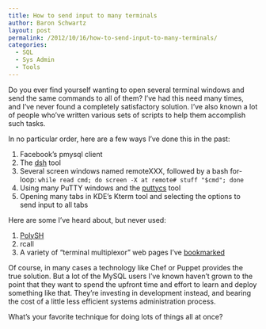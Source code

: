 ```yaml
---
title: How to send input to many terminals
author: Baron Schwartz
layout: post
permalink: /2012/10/16/how-to-send-input-to-many-terminals/
categories:
  - SQL
  - Sys Admin
  - Tools
---
```

Do you ever find yourself wanting to open several terminal windows and send the same commands to all of them? I&#8217;ve had this need many times, and I&#8217;ve never found a completely satisfactory solution. I&#8217;ve also known a lot of people who&#8217;ve written various sets of scripts to help them accomplish such tasks.

In no particular order, here are a few ways I&#8217;ve done this in the past:

1.  Facebook&#8217;s pmysql client
2.  The [dsh][1] tool
3.  Several screen windows named remoteXXX, followed by a bash for-loop: `while read cmd; do screen -X at remote# stuff "$cmd"; done`
4.  Using many PuTTY windows and the [puttycs][2] tool
5.  Opening many tabs in KDE&#8217;s Kterm tool and selecting the options to send input to all tabs

Here are some I&#8217;ve heard about, but never used:

1.  [PolySH][3]
2.  rcall
3.  A variety of &#8220;terminal multiplexor&#8221; web pages I&#8217;ve [bookmarked][4]

Of course, in many cases a technology like Chef or Puppet provides the true solution. But a lot of the MySQL users I&#8217;ve known haven&#8217;t grown to the point that they want to spend the upfront time and effort to learn and deploy something like that. They&#8217;re investing in development instead, and bearing the cost of a little less efficient systems administration process.

What&#8217;s your favorite technique for doing lots of things all at once?

 [1]: http://www.netfort.gr.jp/~dancer/software/dsh.html.en
 [2]: http://www.millardsoftware.com/puttycs
 [3]: http://guichaz.free.fr/polysh/
 [4]: http://delicious.com/xaprb/terminal+multiplexor